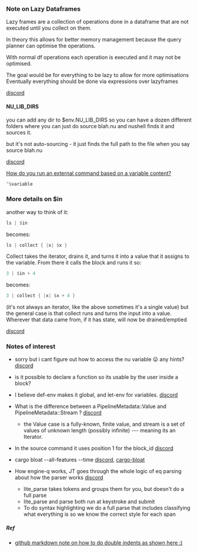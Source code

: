 
### Note on Lazy Dataframes

Lazy frames are a collection of operations done in a dataframe that are not executed until you collect on them.

In theory this allows for better memory management because the query planner can optimise the operations.

With normal df operations each operation is executed and it may not be optimised.

The goal would be for everything to be lazy to allow for more optimisations
Eventually everything should be done via expressions over lazyframes

[discord](https://discord.com/channels/601130461678272522/864228801851949077/1007007859105616023)

#### NU_LIB_DIRS

you can add any dir to $env.NU_LIB_DIRS so you can have a dozen different folders where you can just do source blah.nu and nushell finds it and sources it.

but it's not auto-sourcing - it just finds the full path to the file when you say source blah.nu

[discord](https://discord.com/channels/601130461678272522/614593951969574961/993612209542402161)

[How do you run an external command based on a variable content?](https://discord.com/channels/601130461678272522/601130461678272524/982691281572618330)

```rust
^$variable
```

### More details on $in

another way to think of it:

```rust
ls | $in
```

becomes:

```rust  
ls | collect { |x| $x }
```

Collect takes the iterator, drains it, and turns it into a value that it assigns to the variable. From there it calls the block and runs it
so:

```rust
3 | $in + 4
```

becomes:  

```rust
3 | collect { |x| $x + 4 }
```

(it's not always an iterator, like the above sometimes it's a single value)
but the general case is that collect runs and turns the input into a value. Wherever that data came from, if it has state, will now be drained/emptied

[discord](https://discord.com/channels/601130461678272522/614593951969574961/969846798627774505)

### Notes of interest

* sorry but i cant figure out how to access the nu variable 😛 any hints?
[discord](https://discord.com/channels/601130461678272522/615962413203718156/947101719358238750)

* is it possible to declare a function so its usable by the user inside a block?

* I believe def-env makes it global, and let-env for variables.
[discord](https://discord.com/channels/601130461678272522/601130461678272524/947077158084444230)

* What is the difference between a PipelineMetadata::Value and PipelineMetadata::Stream ?
[discord](https://discord.com/channels/601130461678272522/889232844101156914/917872317747589131)
    * the Value case is a fully-known, finite value, and stream is a set of values of unknown length (possibly infinite) --- meaning its an Iterator.


* In the source command it uses position 1 for the block_id
[discord](https://discord.com/channels/601130461678272522/889232844101156914/894312997638512692)

* cargo bloat --all-features --time
[discord](https://discord.com/channels/601130461678272522/683070703716925568/918192921860243456),
[cargo-bloat](https://github.com/RazrFalcon/cargo-bloat)

* How engine-q works, JT goes through the whole logic of eq parsing about how the parser works
[discord](https://discord.com/channels/601130461678272522/889232844101156914/893316285037936730)
    * lite_parse takes tokens and groups them for you, but doesn't do a full parse
    * lite_parse and parse both run at keystroke and submit
    * To do syntax highlighting we do a full parse that includes classifying what everything is so we know the correct style for each span

##### Ref
* [github markdown note on how to do double indents as shown here :)](https://commonmark.org/help/tutorial/10-nestedLists.html)

